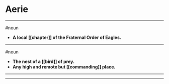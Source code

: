 # Aerie
---
#noun
- **A local [[chapter]] of the Fraternal Order of Eagles.**
---
#noun
- **The nest of a [[bird]] of prey.**
- **Any high and remote but [[commanding]] place.**
---
---

